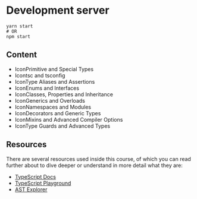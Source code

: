 # Development server

```
yarn start
# OR
npm start
```

## Content

- IconPrimitive and Special Types
- Icontsc and tsconfig
- IconType Aliases and Assertions
- IconEnums and Interfaces
- IconClasses, Properties and Inheritance
- IconGenerics and Overloads
- IconNamespaces and Modules
- IconDecorators and Generic Types
- IconMixins and Advanced Compiler Options
- IconType Guards and Advanced Types
## Resources

There are several resources used inside this course, of which you can read
further about to dive deeper or understand in more detail what they are:

- [TypeScript Docs](https://www.typescriptlang.org)
- [TypeScript Playground](https://www.typescriptlang.org/play)
- [AST Explorer](https://astexplorer.net)
